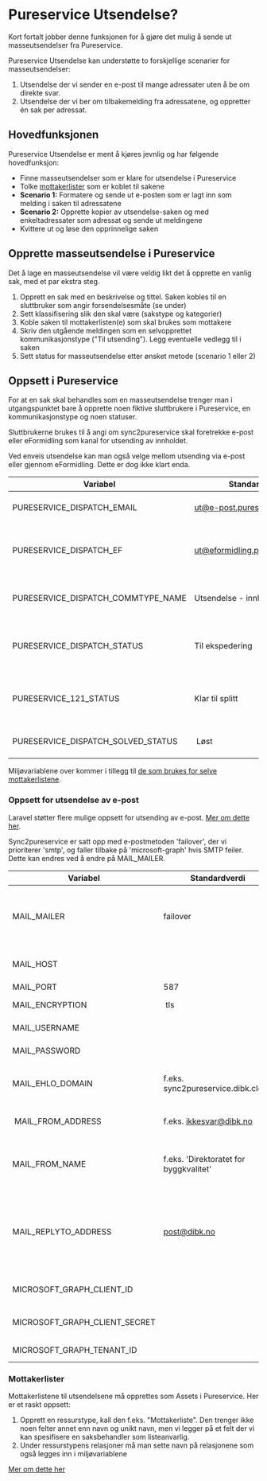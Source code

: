 # Pureservice Utsendelse? #

Kort fortalt jobber denne funksjonen for å gjøre det mulig å sende ut masseutsendelser fra Pureservice.

Pureservice Utsendelse kan understøtte to forskjellige scenarier for masseutsendelser:

1. Utsendelse der vi sender en e-post til mange adressater uten å be om direkte svar.
2. Utsendelse der vi ber om tilbakemelding fra adressatene, og oppretter én sak per adressat.

## Hovedfunksjonen ##

Pureservice Utsendelse er ment å kjøres jevnlig og har følgende hovedfunksjon:

- Finne masseutsendelser som er klare for utsendelse i Pureservice
- Tolke [mottakerlister](mailinglists.md) som er koblet til sakene
- **Scenario 1:** Formatere og sende ut e-posten som er lagt inn som melding i saken til adressatene
- **Scenario 2:** Opprette kopier av utsendelse-saken og med enkeltadressater som adressat og sende ut meldingene
- Kvittere ut og løse den opprinnelige saken

## Opprette masseutsendelse i Pureservice ##

Det å lage en masseutsendelse vil være veldig likt det å opprette en vanlig sak, med et par ekstra steg.

1. Opprett en sak med en beskrivelse og tittel. Saken kobles til en sluttbruker som angir forsendelsesmåte (se under)
2. Sett klassifisering slik den skal være (sakstype og kategorier)
3. Koble saken til mottakerlisten(e) som skal brukes som mottakere
4. Skriv den utgående meldingen som en selvopprettet kommunikasjonstype ("Til utsending"). Legg eventuelle vedlegg til i saken
5. Sett status for masseutsendelse etter ønsket metode (scenario 1 eller 2)


## Oppsett i Pureservice ##

For at en sak skal behandles som en masseutsendelse trenger man i utgangspunktet bare å opprette noen fiktive sluttbrukere i Pureservice, en kommunikasjonstype og noen statuser.

Sluttbrukerne brukes til å angi om sync2pureservice skal foretrekke e-post eller eFormidling som kanal for utsending av innholdet. 

Ved enveis utsendelse kan man også velge mellom utsending via e-post eller gjennom eFormidling. Dette er dog ikke klart enda.

| Variabel | Standardverdi | Kommentar |
|----|----|----|
| PURESERVICE_DISPATCH_EMAIL | ut@e-post.pureservice.local | Sluttbruker som angir at forsendelsen skal ut med e-post |
| PURESERVICE_DISPATCH_EF | ut@eformidling.pureservice.local | Sluttbruker som brukes til å angi masseutsending med eFormidling som medium |
| PURESERVICE_DISPATCH_COMMTYPE_NAME | Utsendelse - innhold | Navnet på kommunikasjonstypen som skal brukes til utsendelsesteksten |
| PURESERVICE_DISPATCH_STATUS | Til ekspedering | Navnet på statusen som skal settes på saken for å utløse utsending (scenario 1) |
| PURESERVICE_121_STATUS | Klar til splitt | Navnet på statusen som skal settes på saken for å utløse oppretting av nye saker (scenario 2) |
| PURESERVICE_DISPATCH_SOLVED_STATUS | Løst | Status som settes på saken når utsendingen er ferdig |

Miljøvariablene over kommer i tillegg til [de som brukes for selve mottakerlistene](mailingliste.md).

### Oppsett for utsendelse av e-post ###

Laravel støtter flere mulige oppsett for utsending av e-post. [Mer om dette her](https://laravel.com/docs/10.x/mail).

Sync2pureservice er satt opp med e-postmetoden 'failover', der vi prioriterer 'smtp', og faller tilbake på 'microsoft-graph' hvis SMTP feiler. Dette kan endres ved å endre på MAIL_MAILER.

| Variabel | Standardverdi | Kommentar |
|----|----|----|
| MAIL_MAILER | failover | Velger rammeverk for e-postutsending. Vi bruker failover-metoden angitt i [config/mail.php](../config/mail.php) som standard. |
| MAIL_HOST | | E-posttjener for utsending gjennom SMTP-tjener |
| MAIL_PORT | 587 | Port for SMTP |
| MAIL_ENCRYPTION | tls | Krypteringsinnstilling for SMTP |
| MAIL_USERNAME | | Brukernavn for SMTP-autentisering |
| MAIL_PASSWORD | | Passord for SMTP-autentisering |
| MAIL_EHLO_DOMAIN | f.eks. sync2pureservice.dibk.cloud | Hva sync2pureservice kaller seg når den sender e-post til SMTP-tjeneren |
| MAIL_FROM_ADDRESS | f.eks. ikkesvar@dibk.no | Avsender-adressen som brukes for utsending |
| MAIL_FROM_NAME | f.eks. 'Direktoratet for byggkvalitet' | Navnet som brukes som avsender. Husk å bruke ' når navnet inneholder mellomrom, som vist i eksemplet |
| MAIL_REPLYTO_ADDRESS | post@dibk.no | Reply-to-adressen som brukes. Dette skal fungere slik at mottakeren kan klikke på Svar-knappen og sende svaret til denne adressen i stedet for MAIL_FROM_ADDRESS |
| MICROSOFT_GRAPH_CLIENT_ID | | App-ID for en Microsoft Graph-klient definert i Azure AD |
| MICROSOFT_GRAPH_CLIENT_SECRET | | Hemmelighet (passord) for Microsoft Graph-klienten |
| MICROSOFT_GRAPH_TENANT_ID | | Tenant-ID for Azure AD |

### Mottakerlister ###
Mottakerlistene til utsendelsene må opprettes som Assets i Pureservice. Her er et raskt oppsett:

1. Opprett en ressurstype, kall den f.eks. "Mottakerliste". Den trenger ikke noen felter annet enn navn og unikt navn, men vi legger på et felt der vi kan spesifisere en saksbehandler som listeanvarlig.
2. Under ressurstypens relasjoner må man sette navn på relasjonene som også legges inn i miljøvariablene

[Mer om dette her](mailingliste.md)
